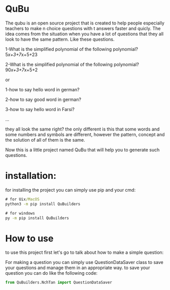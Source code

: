 # QuBu
The qubu is an open source project that is created to help people 
especially teachers to make n choice questions with t answers faster
and quicly. The idea comes from the situation when you have a lot of questions that 
they all look to have the same pattern. Like these questions.

1-What is the simplified polynomial of the following polynomial?
5*x+3+7*x+5+23

2-What is the simplified polynomial of the following polynomial?
90*x+3+7*x+5+2

or 

1-how to say hello word in german?

2-how to say good word in german?

3-how to say hello word in Farsi?

...

they all look the same right?
the only different is this that some words and some numbers and
symbols are different, however the pattern, concept and the solution
of all of them is the same.

Now this is a little project named QuBu that will help you to generate
such questions.

# installation:

for installing the project you can simply use pip and your cmd:

```cmd
# for Uix/MacOS
python3 -m pip install QuBuilders

# for windows
py -m pip install QuBuilders
```

# How to use

to use this project first let's go to talk about how to make 
a simple question:

For making a question you can simply use QuestionDataSaver class to save 
your questions and manage them in an appropriate way. to save your question 
you can do like the following code:

``` python
from QuBuilders.NchTan import QuestionDataSaver
```



